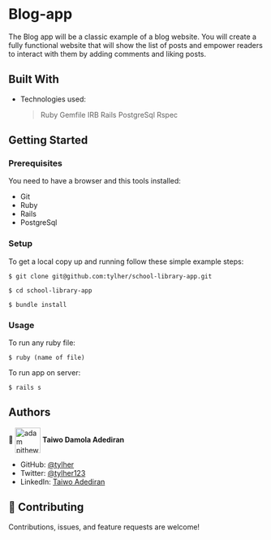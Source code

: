 # Blog-app
The Blog app will be a classic example of a blog website. You will create a fully functional website that will show the list of posts and empower readers to interact with them by adding comments and liking posts.

## Built With

- Technologies used:
  > Ruby
  > Gemfile
  > IRB
  > Rails
  > PostgreSql
  > Rspec


## Getting Started

### Prerequisites

You need to have a browser and this tools installed:

- Git
- Ruby
- Rails
- PostgreSql

### Setup

To get a local copy up and running follow these simple example steps:

```
$ git clone git@github.com:tylher/school-library-app.git
```

```
$ cd school-library-app
```

```
$ bundle install
```

### Usage

To run any ruby file:

```
$ ruby (name of file)
```

To run app on server:
```
$ rails s
```


## Authors

👤 <a href="https://github.com/tylher" target="blank"><img align="center"
      src="https://user-images.githubusercontent.com/57408419/163676887-390d6032-6720-42bb-ad16-f8e199d6f2fa.jpg"
      alt="adam pithewan" height="50" width="50"/></a> **Taiwo Damola Adediran**

- GitHub: [@tylher](https://github.com/tylher)
- Twitter: [@tylher123](https://twitter.com/tylher123)
- LinkedIn: [Taiwo Adediran](https://www.linkedin.com/in/taiwo-adediran-327654127/)

## 🤝 Contributing

Contributions, issues, and feature requests are welcome!